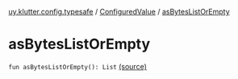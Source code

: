 [uy.klutter.config.typesafe](../index.md) / [ConfiguredValue](index.md) / [asBytesListOrEmpty](.)


# asBytesListOrEmpty
<code>fun asBytesListOrEmpty(): List<Long></code> [(source)](https://github.com/kohesive/klutter/blob/master/config-typesafe-jdk6/src/main/kotlin/uy/klutter/config/typesafe/TypesafeConfig_Ext.kt#L105)<br/>

